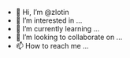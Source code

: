 - 👋 Hi, I’m @zlotin
- 👀 I’m interested in ...
- 🌱 I’m currently learning ...
- 💞️ I’m looking to collaborate on ...
- 📫 How to reach me ...

<!---
zlotin/zlotin is a ✨ special ✨ repository because its `README.md` (this file) appears on your GitHub profile.
You can click the Preview link to take a look at your changes.
--->

